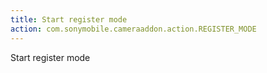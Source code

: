```yaml
---
title: Start register mode
action: com.sonymobile.cameraaddon.action.REGISTER_MODE
---
```

Start register mode
